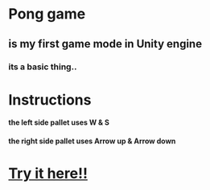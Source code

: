 # Pong game

## is my first game mode in Unity engine

### its a basic thing..

# Instructions

#### the left side pallet uses W & S

#### the right side pallet uses Arrow up & Arrow down

# [ Try it here!! ](https://gruntplay.itch.io/basic-pong)
